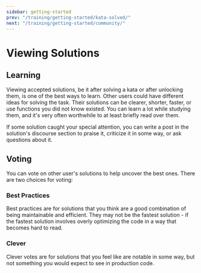 ```yaml
---
sidebar: getting-started
prev: "/training/getting-started/kata-solved/"
next: "/training/getting-started/community/"
---
```


# Viewing Solutions

## Learning

Viewing accepted solutions, be it after solving a kata or after unlocking them, is one of the best ways to learn. Other users could have different ideas for solving the task. Their solutions can be clearer, shorter, faster, or use functions you did not know existed. You can learn a lot while studying them, and it's very often worthwhile to at least briefly read over them.

If some solution caught your special attention, you can write a post in the solution's discourse section to praise it, criticize it in some way, or ask questions about it.

## Voting

You can vote on other user's solutions to help uncover the best ones. There are two choices for voting:

### Best Practices

Best practices are for solutions that you think are a good combination of being maintainable and efficient. They may not be the fastest solution - if the fastest solution involves overly optimizing the code in a way that becomes hard to read.

### Clever

Clever votes are for solutions that you feel like are notable in some way, but not something you would expect to see in production code.
